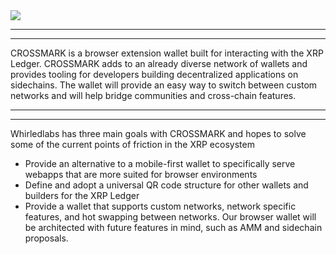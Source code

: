 <img src="https://github.com/crossmarkio/.github/blob/main/profile/banner.png" />

---
---

CROSSMARK is a browser extension wallet built for interacting with the XRP Ledger. CROSSMARK adds to an already diverse network of wallets and provides tooling for developers building decentralized applications on sidechains. The wallet will provide an easy way to switch between custom networks and will help bridge communities and cross-chain features.

---
---

Whirledlabs has three main goals with CROSSMARK and hopes to solve some of the current points of friction in the XRP ecosystem

- Provide an alternative to a mobile-first wallet to specifically serve webapps that are more suited for browser environments
- Define and adopt a universal QR code structure for other wallets and builders for the XRP Ledger 
- Provide a wallet that supports custom networks, network specific features, and hot swapping between networks. Our browser wallet will be architected with future features in mind, such as AMM and sidechain proposals.
